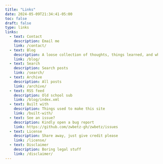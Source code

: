 ```yaml
---
title: "Links"
date: 2024-05-09T21:34:41-05:00
toc: false
draft: false
type: links
links:
  - text: Contact
    description: Email me
    link: /contact/
  - text: Blog
    description: A loose collection of thoughts, things learned, and who-knows-whats
    link: /blog/
  - text: Search
    description: Search posts
    link: /search/
  - text: Archive
    description: All posts
    link: /archive/
  - text: RSS feed
    description: Old school sub
    link: /blog/index.xml
  - text: Built with
    description: Things used to make this site
    link: /built-with/
  - text: See an issue?
    description: Kindly open a bug report
    link: https://github.com/zwbetz-gh/zwbetz/issues
  - text: License
    description: Share away, just give credit please
    link: /license/
  - text: Disclaimer
    description: Boring legal stuff
    link: /disclaimer/
---
```

